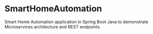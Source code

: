 # SmartHomeAutomation
Smart Home Automation application in Spring Boot Java to demonstrate Microservices architecture and REST endpoints.

